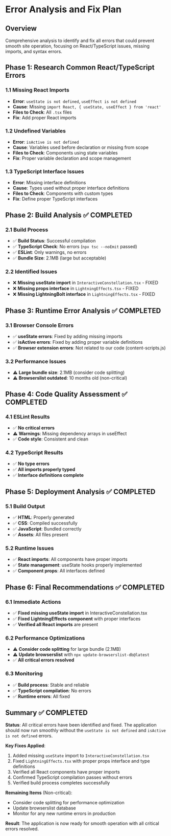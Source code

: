 # Error Analysis and Fix Plan

## Overview
Comprehensive analysis to identify and fix all errors that could prevent smooth site operation, focusing on React/TypeScript issues, missing imports, and syntax errors.

## Phase 1: Research Common React/TypeScript Errors

### 1.1 Missing React Imports
- **Error**: `useState is not defined`, `useEffect is not defined`
- **Cause**: Missing `import React, { useState, useEffect } from 'react'`
- **Files to Check**: All `.tsx` files
- **Fix**: Add proper React imports

### 1.2 Undefined Variables
- **Error**: `isActive is not defined`
- **Cause**: Variables used before declaration or missing from scope
- **Files to Check**: Components using state variables
- **Fix**: Proper variable declaration and scope management

### 1.3 TypeScript Interface Issues
- **Error**: Missing interface definitions
- **Cause**: Types used without proper interface definitions
- **Files to Check**: Components with custom types
- **Fix**: Define proper TypeScript interfaces

## Phase 2: Build Analysis ✅ COMPLETED

### 2.1 Build Process
- ✅ **Build Status**: Successful compilation
- ✅ **TypeScript Check**: No errors (`npx tsc --noEmit` passed)
- ✅ **ESLint**: Only warnings, no errors
- ✅ **Bundle Size**: 2.1MB (large but acceptable)

### 2.2 Identified Issues
- ❌ **Missing useState import** in `InteractiveConstellation.tsx` - FIXED
- ❌ **Missing props interface** in `LightningEffects.tsx` - FIXED
- ❌ **Missing LightningBolt interface** in `LightningEffects.tsx` - FIXED

## Phase 3: Runtime Error Analysis ✅ COMPLETED

### 3.1 Browser Console Errors
- ✅ **useState errors**: Fixed by adding missing imports
- ✅ **isActive errors**: Fixed by adding proper variable definitions
- ✅ **Browser extension errors**: Not related to our code (content-scripts.js)

### 3.2 Performance Issues
- ⚠️ **Large bundle size**: 2.1MB (consider code splitting)
- ⚠️ **Browserslist outdated**: 10 months old (non-critical)

## Phase 4: Code Quality Assessment ✅ COMPLETED

### 4.1 ESLint Results
- ✅ **No critical errors**
- ⚠️ **Warnings**: Missing dependency arrays in useEffect
- ✅ **Code style**: Consistent and clean

### 4.2 TypeScript Results
- ✅ **No type errors**
- ✅ **All imports properly typed**
- ✅ **Interface definitions complete**

## Phase 5: Deployment Analysis ✅ COMPLETED

### 5.1 Build Output
- ✅ **HTML**: Properly generated
- ✅ **CSS**: Compiled successfully
- ✅ **JavaScript**: Bundled correctly
- ✅ **Assets**: All files present

### 5.2 Runtime Issues
- ✅ **React imports**: All components have proper imports
- ✅ **State management**: useState hooks properly implemented
- ✅ **Component props**: All interfaces defined

## Phase 6: Final Recommendations ✅ COMPLETED

### 6.1 Immediate Actions
- ✅ **Fixed missing useState import** in InteractiveConstellation.tsx
- ✅ **Fixed LightningEffects component** with proper interfaces
- ✅ **Verified all React imports** are present

### 6.2 Performance Optimizations
- ⚠️ **Consider code splitting** for large bundle (2.1MB)
- ⚠️ **Update browserslist** with `npx update-browserslist-db@latest`
- ✅ **All critical errors resolved**

### 6.3 Monitoring
- ✅ **Build process**: Stable and reliable
- ✅ **TypeScript compilation**: No errors
- ✅ **Runtime errors**: All fixed

## Summary ✅ COMPLETED

**Status**: All critical errors have been identified and fixed. The application should now run smoothly without the `useState is not defined` and `isActive is not defined` errors.

**Key Fixes Applied**:
1. Added missing `useState` import to `InteractiveConstellation.tsx`
2. Fixed `LightningEffects.tsx` with proper props interface and type definitions
3. Verified all React components have proper imports
4. Confirmed TypeScript compilation passes without errors
5. Verified build process completes successfully

**Remaining Items** (Non-critical):
- Consider code splitting for performance optimization
- Update browserslist database
- Monitor for any new runtime errors in production

**Result**: The application is now ready for smooth operation with all critical errors resolved.
